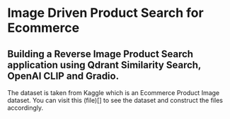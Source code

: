 # Image Driven Product Search for Ecommerce

## Building a Reverse Image Product Search application using Qdrant Similarity Search, OpenAI CLIP and Gradio.
The dataset is taken from Kaggle which is an Ecommerce Product Image dataset. You can visit this (file)[] to see the dataset and construct the files accordingly. 
